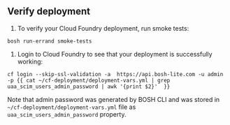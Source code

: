 ## Verify deployment

1. To verify your Cloud Foundry deployment, run smoke tests:
  ``` exec
  bosh run-errand smoke-tests
  ```

1. Login to Cloud Foundry to see that your deployment is successfully working:
  ``` exec
  cf login --skip-ssl-validation -a  https://api.bosh-lite.com -u admin -p {{ cat ~/cf-deployment/deployment-vars.yml | grep uaa_scim_users_admin_password | awk '{print $2}'  }}
  ```
  Note that admin password was generated by BOSH CLI and was stored in `~/cf-deployment/deployment-vars.yml` file as `uaa_scim_users_admin_password` property.
